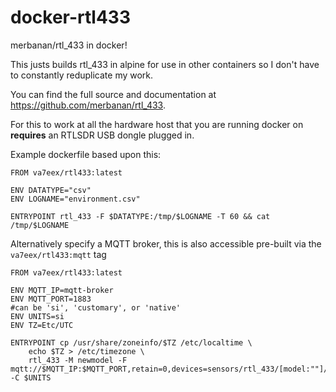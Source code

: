 # docker-rtl433
merbanan/rtl_433 in docker!

This justs builds rtl_433 in alpine for use in other containers so I don't have to constantly reduplicate my work.

You can find the full source and documentation at https://github.com/merbanan/rtl_433.

For this to work at all the hardware host that you are running docker on **requires** an RTLSDR USB dongle plugged in.

Example dockerfile based upon this:

```
FROM va7eex/rtl433:latest

ENV DATATYPE="csv"
ENV LOGNAME="environment.csv"

ENTRYPOINT rtl_433 -F $DATATYPE:/tmp/$LOGNAME -T 60 && cat /tmp/$LOGNAME
```

Alternatively specify a MQTT broker, this is also accessible pre-built via the `va7eex/rtl433:mqtt` tag

```
FROM va7eex/rtl433:latest

ENV MQTT_IP=mqtt-broker
ENV MQTT_PORT=1883
#can be 'si', 'customary', or 'native'
ENV UNITS=si
ENV TZ=Etc/UTC

ENTRYPOINT cp /usr/share/zoneinfo/$TZ /etc/localtime \
	echo $TZ > /etc/timezone \
	rtl_433 -M newmodel -F mqtt://$MQTT_IP:$MQTT_PORT,retain=0,devices=sensors/rtl_433/[model:""]/[id:0] -C $UNITS
```
